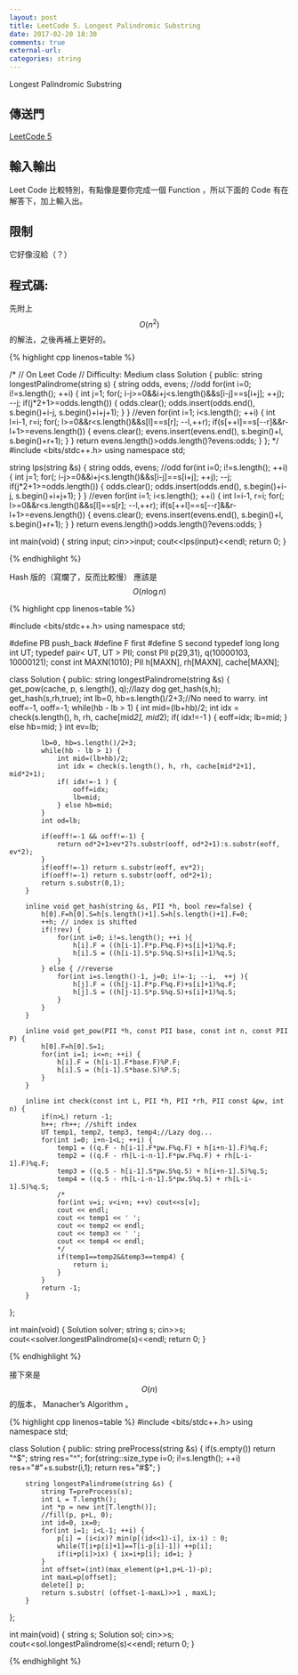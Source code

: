 ```yaml
---
layout: post
title: LeetCode 5. Longest Palindromic Substring
date: 2017-02-20 18:30
comments: true
external-url:
categories: string
---
```


Longest Palindromic Substring

## 傳送門
[LeetCode 5](https://leetcode.com/problems/longest-palindromic-substring/?tab=Description)

## 輸入輸出
Leet Code 比較特別，有點像是要你完成一個 Function ，所以下面的 Code 有在解答下，加上輸入出。

## 限制
它好像沒給（？）

## 程式碼:

先附上 $$O(n^{2})$$ 的解法，之後再補上更好的。

{% highlight cpp linenos=table %}

/*
// On Leet Code
// Difficulty: Medium
class Solution {
    public:
        string longestPalindrome(string s) {
            string odds, evens;
            //odd
            for(int i=0; i!=s.length(); ++i) {
                int j=1;
                for(; i-j>=0&&i+j<s.length()&&s[i-j]==s[i+j]; ++j);
                --j;
                if(j*2+1>=odds.length()) {
                    odds.clear();
                    odds.insert(odds.end(), s.begin()+i-j, s.begin()+i+j+1);
                }
            }
            //even
            for(int i=1; i<s.length(); ++i) {
                int l=i-1, r=i;
                for(; l>=0&&r<s.length()&&s[l]==s[r]; --l,++r);
                if(s[++l]==s[--r]&&r-l+1>=evens.length()) {
                    evens.clear();
                    evens.insert(evens.end(), s.begin()+l, s.begin()+r+1);
                }
            }
            return evens.length()>odds.length()?evens:odds;
        }
};
*/
#include <bits/stdc++.h>
using namespace std;

string lps(string &s) {
    string odds, evens;
    //odd
    for(int i=0; i!=s.length(); ++i) {
        int j=1;
        for(; i-j>=0&&i+j<s.length()&&s[i-j]==s[i+j]; ++j);
        --j;
        if(j*2+1>=odds.length()) {
            odds.clear();
            odds.insert(odds.end(), s.begin()+i-j, s.begin()+i+j+1);
        }
    }
    //even
    for(int i=1; i<s.length(); ++i) {
        int l=i-1, r=i;
        for(; l>=0&&r<s.length()&&s[l]==s[r]; --l,++r);
        if(s[++l]==s[--r]&&r-l+1>=evens.length()) {
            evens.clear();
            evens.insert(evens.end(), s.begin()+l, s.begin()+r+1);
        }
    }
    return evens.length()>odds.length()?evens:odds;
}

int main(void) {
    string input;
    cin>>input;
    cout<<lps(input)<<endl;
    return 0;
}

{% endhighlight %}

Hash 版的（寫爛了，反而比較慢）
應該是 $$O(n \log n)$$

{% highlight cpp linenos=table %}

#include <bits/stdc++.h>
using namespace std;

#define PB push_back
#define F first
#define S second
typedef long long int UT;
typedef pair< UT, UT > PII;
const PII p(29,31), q(10000103, 10000121);
const int MAXN(1010);
PII h[MAXN], rh[MAXN], cache[MAXN];

class Solution {
    public:
        string longestPalindrome(string &s) {
            get_pow(cache, p, s.length(), q);//lazy dog
            get_hash(s,h); get_hash(s,rh,true);
            int lb=0, hb=s.length()/2+3;//No need to warry.
            int eoff=-1, ooff=-1;
            while(hb - lb > 1) {
                int mid=(lb+hb)/2;
                int idx = check(s.length(), h, rh, cache[mid*2], mid*2);
                if( idx!=-1 ) {
                    eoff=idx;
                    lb=mid;
                } else hb=mid;
            }
            int ev=lb;

            lb=0, hb=s.length()/2+3;
            while(hb - lb > 1) {
                int mid=(lb+hb)/2;
                int idx = check(s.length(), h, rh, cache[mid*2+1], mid*2+1);
                if( idx!=-1 ) {
                    ooff=idx;
                    lb=mid;
                } else hb=mid;
            }
            int od=lb;

            if(eoff!=-1 && ooff!=-1) {
                return od*2+1>ev*2?s.substr(ooff, od*2+1):s.substr(eoff, ev*2);
            }
            if(eoff!=-1) return s.substr(eoff, ev*2);
            if(ooff!=-1) return s.substr(ooff, od*2+1);
            return s.substr(0,1);
        }

        inline void get_hash(string &s, PII *h, bool rev=false) {
            h[0].F=h[0].S=h[s.length()+1].S=h[s.length()+1].F=0;
            ++h; // index is shifted
            if(!rev) {
                for(int i=0; i!=s.length(); ++i ){
                    h[i].F = ((h[i-1].F*p.F%q.F)+s[i]+1)%q.F;
                    h[i].S = ((h[i-1].S*p.S%q.S)+s[i]+1)%q.S;
                }
            } else { //reverse
                for(int i=s.length()-1, j=0; i!=-1; --i,  ++j ){
                    h[j].F = ((h[j-1].F*p.F%q.F)+s[i]+1)%q.F;
                    h[j].S = ((h[j-1].S*p.S%q.S)+s[i]+1)%q.S;
                }
            }
        }

        inline void get_pow(PII *h, const PII base, const int n, const PII P) {
            h[0].F=h[0].S=1;
            for(int i=1; i<=n; ++i) {
                h[i].F = (h[i-1].F*base.F)%P.F;
                h[i].S = (h[i-1].S*base.S)%P.S;
            }
        }

        inline int check(const int L, PII *h, PII *rh, PII const &pw, int n) {
            if(n>L) return -1;
            h++; rh++; //shift index
            UT temp1, temp2, temp3, temp4;//Lazy dog...
            for(int i=0; i+n-1<L; ++i) {
                temp1 = ((q.F - h[i-1].F*pw.F%q.F) + h[i+n-1].F)%q.F;
                temp2 = ((q.F - rh[L-i-n-1].F*pw.F%q.F) + rh[L-i-1].F)%q.F;
                temp3 = ((q.S - h[i-1].S*pw.S%q.S) + h[i+n-1].S)%q.S;
                temp4 = ((q.S - rh[L-i-n-1].S*pw.S%q.S) + rh[L-i-1].S)%q.S;
                /*
                for(int v=i; v<i+n; ++v) cout<<s[v];
                cout << endl;
                cout << temp1 << ' ';
                cout << temp2 << endl;
                cout << temp3 << ' ';
                cout << temp4 << endl;
                */
                if(temp1==temp2&&temp3==temp4) {
                    return i;
                }
            }
            return -1;
        }

};

int main(void) {
    Solution solver;
    string s;
    cin>>s;
    cout<<solver.longestPalindrome(s)<<endl;
    return 0;
}


{% endhighlight %}

接下來是 $$O(n)$$ 的版本， Manacher’s Algorithm 。

{% highlight cpp linenos=table %}
#include <bits/stdc++.h>
using namespace std;

class Solution {
    public:
        string preProcess(string &s) {
            if(s.empty()) return "^$";
            string res="^";
            for(string::size_type i=0; i!=s.length(); ++i) res+="#"+s.substr(i,1);
            return res+"#$";
        }

        string longestPalindrome(string &s) {
            string T=preProcess(s);
            int L = T.length();
            int *p = new int[T.length()];
            //fill(p, p+L, 0);
            int id=0, ix=0;
            for(int i=1; i<L-1; ++i) {
                p[i] = (i<ix)? min(p[(id<<1)-i], ix-i) : 0;
                while(T[i+p[i]+1]==T[i-p[i]-1]) ++p[i];
                if(i+p[i]>ix) { ix=i+p[i]; id=i; }
            }
            int offset=(int)(max_element(p+1,p+L-1)-p);
            int maxL=p[offset];
            delete[] p;
            return s.substr( (offset-1-maxL)>>1 , maxL);
        }
};

int main(void) {
    string s;
    Solution sol;
    cin>>s;
    cout<<sol.longestPalindrome(s)<<endl;
    return 0;
}

{% endhighlight %}

